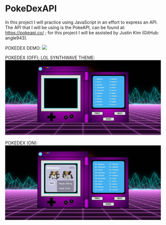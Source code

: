 # PokeDexAPI
In this project I will practice using JavaScript in an effort to express an API. The API that I will be using is the PokeAPI, can be found at:  https://pokeapi.co/  ; for this project I will be assisted by Justin Kim (GitHub: angle943).

POKEDEX DEMO:
<img src="/img/Pokedex.gif">

POKEDEX (OFF); LOL SYNTHWAVE THEME:
<img src="/img/dex.JPG">

POKEDEX (ON):
<img src="/img/poke.JPG">
